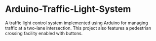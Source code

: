 # Arduino-Traffic-Light-System
A traffic light control system implemented using Arduino for managing traffic at a two-lane intersection. This project also features a pedestrian crossing facility enabled with buttons.
